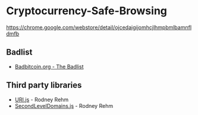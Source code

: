 # Cryptocurrency-Safe-Browsing

https://chrome.google.com/webstore/detail/ojcedaigijomhcjlhmpbmlbamnfldmfb

## Badlist

* [Badbitcoin.org - The Badlist](http://www.badbitcoin.org/thebadlist/index.htm)

## Third party libraries ##

* [URI.js](http://medialize.github.io/URI.js/) - Rodney Rehm
* [SecondLevelDomains.js](http://medialize.github.io/URI.js/) - Rodney Rehm
